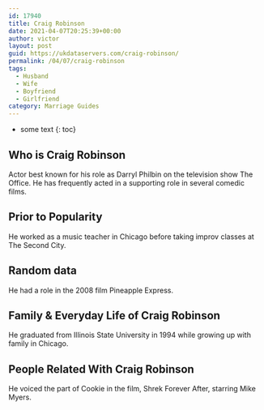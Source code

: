 ```yaml
---
id: 17940
title: Craig Robinson
date: 2021-04-07T20:25:39+00:00
author: victor
layout: post
guid: https://ukdataservers.com/craig-robinson/
permalink: /04/07/craig-robinson
tags:
  - Husband
  - Wife
  - Boyfriend
  - Girlfriend
category: Marriage Guides
---
```


* some text
{: toc}


## Who is Craig Robinson



Actor best known for his role as Darryl Philbin on the television show The Office. He has frequently acted in a supporting role in several comedic films.

                
                
                
## Prior to Popularity



He worked as a music teacher in Chicago before taking improv classes at The Second City.

                
                
                
## Random data



He had a role in the 2008 film Pineapple Express.

                
                
                
## Family & Everyday Life of Craig Robinson



He graduated from Illinois State University in 1994 while growing up with family in Chicago.

                
                
                
## People Related With Craig Robinson



He voiced the part of Cookie in the film, Shrek Forever After, starring Mike Myers.

                
              
            
          
          
          